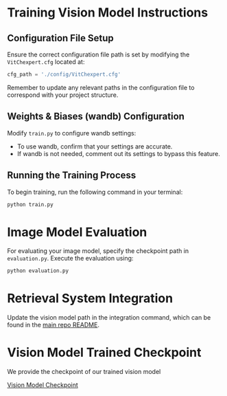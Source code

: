 # Training Vision Model Instructions

## Configuration File Setup
Ensure the correct configuration file path is set by modifying the `VitChexpert.cfg` located at:

```python
cfg_path = './config/VitChexpert.cfg'
```

Remember to update any relevant paths in the configuration file to correspond with your project structure.

## Weights & Biases (wandb) Configuration
Modify `train.py` to configure wandb settings:

- To use wandb, confirm that your settings are accurate.
- If wandb is not needed, comment out its settings to bypass this feature.

## Running the Training Process
To begin training, run the following command in your terminal:

```bash
python train.py
```

# Image Model Evaluation

For evaluating your image model, specify the checkpoint path in `evaluation.py`. Execute the evaluation using:

```bash
python evaluation.py
```

# Retrieval System Integration

Update the vision model path in the integration command, which can be found in the [main repo README](https://github.com/ChicagoHAI/llm_radiology/tree/main#generating-reports-with-pragmatic-llama).

# Vision Model Trained Checkpoint

We provide the checkpoint of our trained vision model 

[Vision Model Checkpoint](https://drive.google.com/file/d/12l-SeZ-SSR8xtVCVlJ0wDHwxVZ3iNcmh/view?usp=drive_link)
